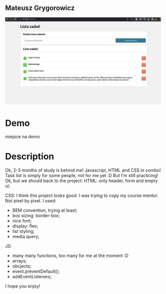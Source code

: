## Mateusz Grygorowicz

![to-do-list](https://raw.githubusercontent.com/Mateusz-95/to-do-list/main/images/to-do-list.png)

# Demo 

miejsce na demo 

# Description 

Ok, 2-3 months of study is behind me! Javascript, HTML and CSS in combo! 
Task list is simply for some people, not for me yet :D But I'm still practicing! Ok, but we should back to the project: 
HTML: only header, form and empty ul;

CSS: I think this project looks good. I was trying to copy my course mentor. Not pixel by pixel. I used: 
- BEM convention, trying at least;
- box sizing: border-box;
- nice font;
- display: flex;
- list styling; 
- media query;

JS: 
- many many functions, too many for me at the moment :D  
- arrays;
- obcjects; 
- event.preventDefault();
- addEventListeners;

I hope you enjoy! 
